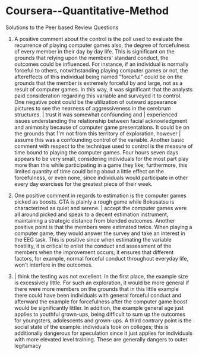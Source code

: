 # Coursera--Quantitative-Method
Solutions to the Peer based Review Questions


1. A positive comment about the control is the poll used to evaluate the recurrence of playing computer games
also, the degree of forcefulness of every member in their day by day life. This is significant on the grounds that
relying upon the members&#39; standard conduct, the outcomes could be influenced. For instance, if an
individual is normally forceful to others, notwithstanding playing computer games or not, the aftereffects of this
individual being named &quot;forceful&quot; could be on the grounds that the member is extremely forceful by
and large, not as a result of computer games. In this way, it was significant that the analysts paid consideration
regarding this variable and surveyed it to control. One negative point could be the utilization of outward
appearance pictures to see the nearness of aggressiveness in the cerebrum structures. | trust it was somewhat
confounding and | experienced issues understanding the relationship between facial acknowledgment and
animosity because of computer game presentations. It could be on the grounds that 1&#39;m not from this
territory of exploration, however | assume this was a confounding control of the variable. Another basic
comment with respect to the technique used to control is the measure of time bound to playing the computer
games. Four hours seven days appears to be very small, considering individuals for the most part play more than
this while participating in a game they like; furthermore, this limited quantity of time could bring about a little
effect on the forcefulness, or even none, since individuals would participate in other every day exercises for the
greatest piece of their week.

2. One positive comment in regards to estimation is the computer games picked as
boosts. GTA is plainly a rough game while Bokusatsu is characterized as quiet and serene. | accept the computer
games were all around picked and speak to a decent estimation instrument, maintaining a strategic distance
from blended outcomes. Another positive point is that the members were estimated twice. When playing a
computer game, they would answer the survey and take an interest in the EEG task. This is positive since when
estimating the variable hostility, it is critical to enlist the conduct and assessment of the members when the
improvement occurs; it ensures that different factors, for example, normal forceful conduct throughout
everyday life, won&#39;t interfere in the outcomes. 

3. | think the testing was not excellent. In the first place, the
example size is excessively little. For such an exploration, it would be more general if there were more members
on the grounds that in this little example there could have been individuals with general forceful conduct and
afterward the example for forcefulness after the computer game boost would be significantly littler. In addition,
the example general age just applies to youthful grown-ups, being difficult to sum up the outcomes for
youngsters, adolescents and grown-ups. A third contrary point is the social state of the example: individuals took
on colleges; this is additionally dangerous for speculation since it just applies for individuals with more elevated
level training. These are generally dangers to outer legitamacy
